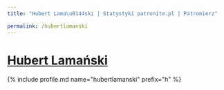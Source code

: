 ```yaml
---
title: "Hubert Lama\u0144ski | Statystyki patronite.pl | Patromierz"

permalink: /hubertlamanski
---
```


# [Hubert Lamański](https://patronite.pl/hubertlamanski)

{% include profile.md name="hubertlamanski" prefix="h" %}
